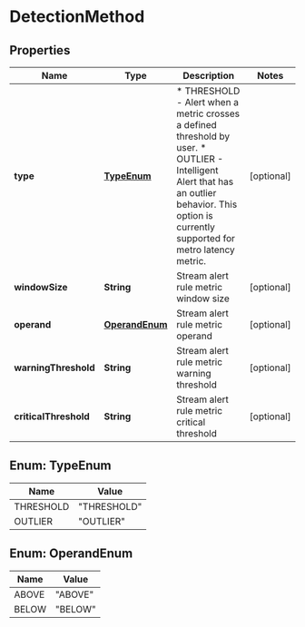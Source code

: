 

# DetectionMethod


## Properties

| Name | Type | Description | Notes |
|------------ | ------------- | ------------- | -------------|
|**type** | [**TypeEnum**](#TypeEnum) | * THRESHOLD - Alert when a metric crosses a defined threshold by user. * OUTLIER - Intelligent Alert that has an outlier behavior. This option is currently supported for metro latency metric.  |  [optional] |
|**windowSize** | **String** | Stream alert rule metric window size |  [optional] |
|**operand** | [**OperandEnum**](#OperandEnum) | Stream alert rule metric operand |  [optional] |
|**warningThreshold** | **String** | Stream alert rule metric warning threshold |  [optional] |
|**criticalThreshold** | **String** | Stream alert rule metric critical threshold |  [optional] |



## Enum: TypeEnum

| Name | Value |
|---- | -----|
| THRESHOLD | &quot;THRESHOLD&quot; |
| OUTLIER | &quot;OUTLIER&quot; |



## Enum: OperandEnum

| Name | Value |
|---- | -----|
| ABOVE | &quot;ABOVE&quot; |
| BELOW | &quot;BELOW&quot; |



